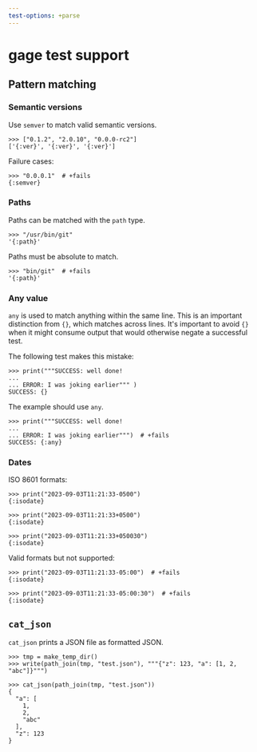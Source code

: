 ```yaml
---
test-options: +parse
---
```


# gage test support

## Pattern matching

### Semantic versions

Use `semver` to match valid semantic versions.

    >>> ["0.1.2", "2.0.10", "0.0.0-rc2"]
    ['{:ver}', '{:ver}', '{:ver}']

Failure cases:

    >>> "0.0.0.1"  # +fails
    {:semver}

### Paths

Paths can be matched with the `path` type.

    >>> "/usr/bin/git"
    '{:path}'

Paths must be absolute to match.

    >>> "bin/git"  # +fails
    '{:path}'

### Any value

`any` is used to match anything within the same line. This is an
important distinction from `{}`, which matches across lines. It's
important to avoid `{}` when it might consume output that would
otherwise negate a successful test.

The following test makes this mistake:

    >>> print("""SUCCESS: well done!
    ...
    ... ERROR: I was joking earlier""" )
    SUCCESS: {}

The example should use `any`.

    >>> print("""SUCCESS: well done!
    ...
    ... ERROR: I was joking earlier""")  # +fails
    SUCCESS: {:any}

### Dates

ISO 8601 formats:

    >>> print("2023-09-03T11:21:33-0500")
    {:isodate}

    >>> print("2023-09-03T11:21:33+0500")
    {:isodate}

    >>> print("2023-09-03T11:21:33+050030")
    {:isodate}

Valid formats but not supported:

    >>> print("2023-09-03T11:21:33-05:00")  # +fails
    {:isodate}

    >>> print("2023-09-03T11:21:33-05:00:30")  # +fails
    {:isodate}

## `cat_json`

`cat_json` prints a JSON file as formatted JSON.

    >>> tmp = make_temp_dir()
    >>> write(path_join(tmp, "test.json"), """{"z": 123, "a": [1, 2, "abc"]}""")

    >>> cat_json(path_join(tmp, "test.json"))
    {
      "a": [
        1,
        2,
        "abc"
      ],
      "z": 123
    }
